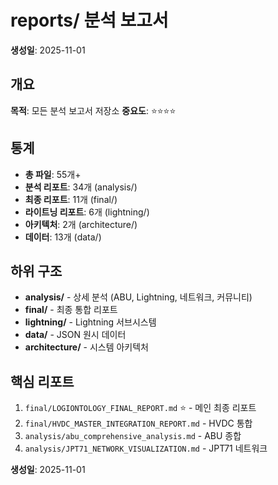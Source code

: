 # reports/ 분석 보고서

**생성일**: 2025-11-01

## 개요
**목적**: 모든 분석 보고서 저장소
**중요도**: ⭐⭐⭐⭐

## 통계
- **총 파일**: 55개+
- **분석 리포트**: 34개 (analysis/)
- **최종 리포트**: 11개 (final/)
- **라이트닝 리포트**: 6개 (lightning/)
- **아키텍처**: 2개 (architecture/)
- **데이터**: 13개 (data/)

## 하위 구조
- **analysis/** - 상세 분석 (ABU, Lightning, 네트워크, 커뮤니티)
- **final/** - 최종 통합 리포트
- **lightning/** - Lightning 서브시스템
- **data/** - JSON 원시 데이터
- **architecture/** - 시스템 아키텍처

## 핵심 리포트
1. `final/LOGIONTOLOGY_FINAL_REPORT.md` ⭐ - 메인 최종 리포트
2. `final/HVDC_MASTER_INTEGRATION_REPORT.md` - HVDC 통합
3. `analysis/abu_comprehensive_analysis.md` - ABU 종합
4. `analysis/JPT71_NETWORK_VISUALIZATION.md` - JPT71 네트워크

**생성일**: 2025-11-01

